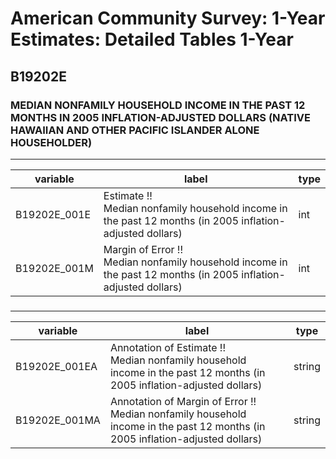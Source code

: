 # American Community Survey: 1-Year Estimates: Detailed Tables 1-Year

## B19202E

### MEDIAN NONFAMILY HOUSEHOLD INCOME IN THE PAST 12 MONTHS IN 2005 INFLATION-ADJUSTED DOLLARS (NATIVE HAWAIIAN AND OTHER PACIFIC ISLANDER ALONE HOUSEHOLDER)

___

| variable | label | type |
| ----- | ----- | ----- |
| B19202E_001E | Estimate !!<br>Median nonfamily household income in the past 12 months (in 2005 inflation-adjusted dollars) | int |
| B19202E_001M | Margin of Error !!<br>Median nonfamily household income in the past 12 months (in 2005 inflation-adjusted dollars) | int |
### 

___

| variable | label | type |
| ----- | ----- | ----- |
| B19202E_001EA | Annotation of Estimate !!<br>Median nonfamily household income in the past 12 months (in 2005 inflation-adjusted dollars) | string |
| B19202E_001MA | Annotation of Margin of Error !!<br>Median nonfamily household income in the past 12 months (in 2005 inflation-adjusted dollars) | string |

